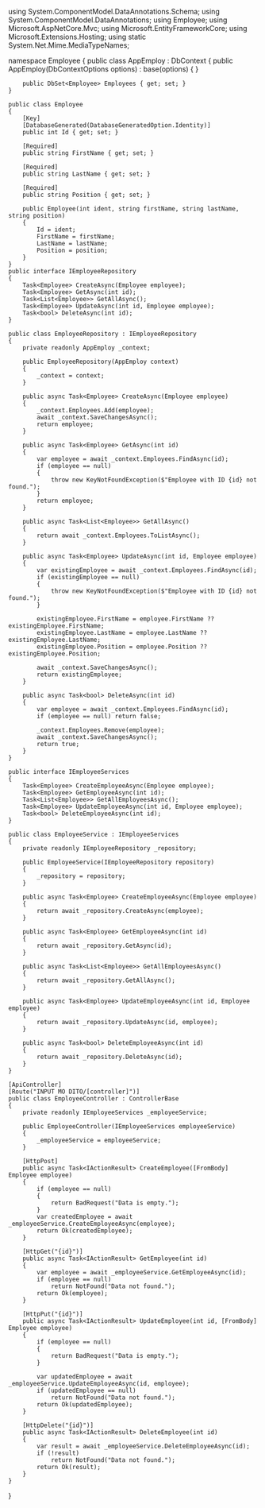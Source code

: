 using System.ComponentModel.DataAnnotations.Schema;
using System.ComponentModel.DataAnnotations;
using Employee;
using Microsoft.AspNetCore.Mvc;
using Microsoft.EntityFrameworkCore;
using Microsoft.Extensions.Hosting;
using static System.Net.Mime.MediaTypeNames;

namespace Employee
{
    public class AppEmploy : DbContext
    {
        public AppEmploy(DbContextOptions<AppEmploy> options) : base(options) { }

        public DbSet<Employee> Employees { get; set; }
    }

    public class Employee
    {
        [Key]
        [DatabaseGenerated(DatabaseGeneratedOption.Identity)]
        public int Id { get; set; }

        [Required]
        public string FirstName { get; set; }

        [Required]
        public string LastName { get; set; }

        [Required]
        public string Position { get; set; }

        public Employee(int ident, string firstName, string lastName, string position)
        {
            Id = ident; 
            FirstName = firstName;
            LastName = lastName;
            Position = position;
        }
    }
    public interface IEmployeeRepository
    {
        Task<Employee> CreateAsync(Employee employee);
        Task<Employee> GetAsync(int id);
        Task<List<Employee>> GetAllAsync(); 
        Task<Employee> UpdateAsync(int id, Employee employee);
        Task<bool> DeleteAsync(int id);
    }

    public class EmployeeRepository : IEmployeeRepository
    {
        private readonly AppEmploy _context;

        public EmployeeRepository(AppEmploy context)
        {
            _context = context;
        }

        public async Task<Employee> CreateAsync(Employee employee)
        {
            _context.Employees.Add(employee);
            await _context.SaveChangesAsync();
            return employee;
        }

        public async Task<Employee> GetAsync(int id)
        {
            var employee = await _context.Employees.FindAsync(id);
            if (employee == null)
            {
                throw new KeyNotFoundException($"Employee with ID {id} not found.");
            }
            return employee;
        }

        public async Task<List<Employee>> GetAllAsync() 
        {
            return await _context.Employees.ToListAsync();
        }

        public async Task<Employee> UpdateAsync(int id, Employee employee)
        {
            var existingEmployee = await _context.Employees.FindAsync(id);
            if (existingEmployee == null)
            {
                throw new KeyNotFoundException($"Employee with ID {id} not found.");
            }

            existingEmployee.FirstName = employee.FirstName ?? existingEmployee.FirstName;
            existingEmployee.LastName = employee.LastName ?? existingEmployee.LastName;
            existingEmployee.Position = employee.Position ?? existingEmployee.Position;

            await _context.SaveChangesAsync();
            return existingEmployee;
        }

        public async Task<bool> DeleteAsync(int id)
        {
            var employee = await _context.Employees.FindAsync(id);
            if (employee == null) return false;

            _context.Employees.Remove(employee);
            await _context.SaveChangesAsync();
            return true;
        }
    }

    public interface IEmployeeServices
    {
        Task<Employee> CreateEmployeeAsync(Employee employee);
        Task<Employee> GetEmployeeAsync(int id);
        Task<List<Employee>> GetAllEmployeesAsync();
        Task<Employee> UpdateEmployeeAsync(int id, Employee employee);
        Task<bool> DeleteEmployeeAsync(int id);
    }

    public class EmployeeService : IEmployeeServices
    {
        private readonly IEmployeeRepository _repository;

        public EmployeeService(IEmployeeRepository repository)
        {
            _repository = repository;
        }

        public async Task<Employee> CreateEmployeeAsync(Employee employee)
        {
            return await _repository.CreateAsync(employee);
        }

        public async Task<Employee> GetEmployeeAsync(int id)
        {
            return await _repository.GetAsync(id);
        }

        public async Task<List<Employee>> GetAllEmployeesAsync()
        {
            return await _repository.GetAllAsync();
        }

        public async Task<Employee> UpdateEmployeeAsync(int id, Employee employee)
        {
            return await _repository.UpdateAsync(id, employee);
        }

        public async Task<bool> DeleteEmployeeAsync(int id)
        {
            return await _repository.DeleteAsync(id);
        }
    }

    [ApiController]
    [Route("INPUT MO DITO/[controller]")]
    public class EmployeeController : ControllerBase
    {
        private readonly IEmployeeServices _employeeService;

        public EmployeeController(IEmployeeServices employeeService)
        {
            _employeeService = employeeService;
        }

        [HttpPost]
        public async Task<IActionResult> CreateEmployee([FromBody] Employee employee)
        {
            if (employee == null)
            {
                return BadRequest("Data is empty.");
            }
            var createdEmployee = await _employeeService.CreateEmployeeAsync(employee);
            return Ok(createdEmployee);
        }

        [HttpGet("{id}")]
        public async Task<IActionResult> GetEmployee(int id)
        {
            var employee = await _employeeService.GetEmployeeAsync(id);
            if (employee == null)
                return NotFound("Data not found.");
            return Ok(employee);
        }

        [HttpPut("{id}")]
        public async Task<IActionResult> UpdateEmployee(int id, [FromBody] Employee employee)
        {
            if (employee == null)
            {
                return BadRequest("Data is empty.");
            }

            var updatedEmployee = await _employeeService.UpdateEmployeeAsync(id, employee);
            if (updatedEmployee == null)
                return NotFound("Data not found.");
            return Ok(updatedEmployee);
        }

        [HttpDelete("{id}")]
        public async Task<IActionResult> DeleteEmployee(int id)
        {
            var result = await _employeeService.DeleteEmployeeAsync(id);
            if (!result)
                return NotFound("Data not found.");
            return Ok(result);
        }
    }
}

